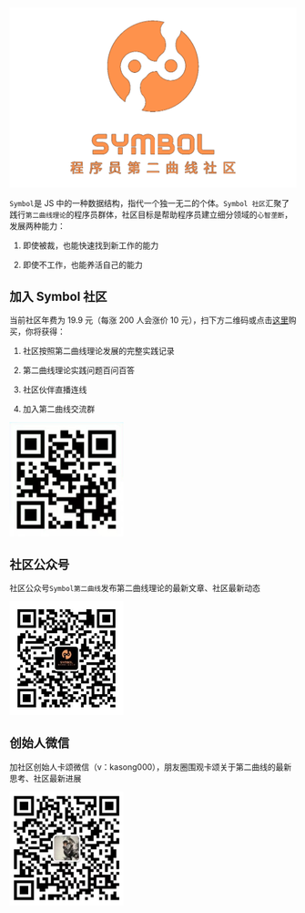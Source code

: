 ![symbol](/imgs/symbol_logo.png)

`Symbol`是 JS 中的一种数据结构，指代一个独一无二的个体。`Symbol 社区`汇聚了践行`第二曲线理论`的程序员群体，社区目标是帮助程序员建立细分领域的`心智垄断`，发展两种能力：

1. 即使被裁，也能快速找到新工作的能力

2. 即使不工作，也能养活自己的能力

## 加入 Symbol 社区

当前社区年费为 19.9 元（每涨 200 人会涨价 10 元），扫下方二维码或点击[这里](https://kyscj.xetslk.com/s/38Ken5)购买，你将获得：

1. 社区按照第二曲线理论发展的完整实践记录

2. 第二曲线理论实践问题百问百答

3. 社区伙伴直播连线

4. 加入第二曲线交流群

<img src="/imgs/symbol-p.png" width="200" height="200" />

## 社区公众号

社区公众号`Symbol第二曲线`发布第二曲线理论的最新文章、社区最新动态

<img src="/imgs/qrcode_symbol.jpg" width="200" height="200" />

## 创始人微信

加社区创始人卡颂微信（v：kasong000），朋友圈围观卡颂关于第二曲线的最新思考、社区最新进展

<img src="/imgs/qrcode_kasong.png" width="200" height="200" />
